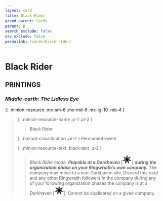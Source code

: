 ```yaml
---
layout: card
title: Black Rider
grand_parent: Cards
parent: B
search_exclude: false
nav_exclude: false
permalink: /cards/black-rider/
---
```


# Black Rider


## PRINTINGS


### _Middle-earth: The Lidless Eye_

{: .minion-resource .mx-sm-6 .mx-md-8 .mx-lg-10 .mb-4 }
> {: .minion-resource-name .p-1 .pl-2 }
> > <div class="hazard-mp"></div>
> > <div class="card-name">Black Rider</div>
>
> {: .hazard-classification .pr-2 }
> Permanent-event
>
> {: .minion-resource-text .black-text .p-2 }
> > _Black Rider mode._ ***Playable at a Darkhaven*** <nobr>[<img src="/assets/images/dark-haven.svg">]</nobr> ***during the organization phase on your Ringwraith's own company.*** The company may move to a non-Darkhaven site. Discard this card and any other Ringwraith followers in the company during any of your following organization phases the company is at a Darkhaven <nobr>[<img src="/assets/images/dark-haven.svg">]</nobr>. Cannot be duplicated on a given company. 
> 
